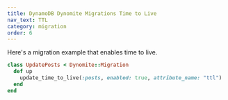 ```yaml
---
title: DynamoDB Dynomite Migrations Time to Live
nav_text: TTL
category: migration
order: 6
---
```


Here's a migration example that enables time to live.

```ruby
class UpdatePosts < Dynomite::Migration
  def up
    update_time_to_live(:posts, enabled: true, attribute_name: "ttl")
  end
end
```
